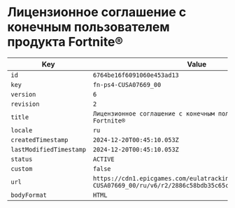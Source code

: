 # Лицензионное соглашение с конечным пользователем продукта Fortnite®

| Key | Value |
| --- | ----- |
| `id` | `6764be16f6091060e453ad13` |
| `key` | `fn-ps4-CUSA07669_00` |
| `version` | `6` |
| `revision` | `2` |
| `title` | `Лицензионное соглашение с конечным пользователем продукта Fortnite®` |
| `locale` | `ru` |
| `createdTimestamp` | `2024-12-20T00:45:10.053Z` |
| `lastModifiedTimestamp` | `2024-12-20T00:45:10.053Z` |
| `status` | `ACTIVE` |
| `custom` | `false` |
| `url` | `https://cdn1.epicgames.com/eulatracking-download/fn-ps4-CUSA07669_00/ru/v6/r2/2886c58bdb35c65c83a64a8b58f10885.pdf` |
| `bodyFormat` | `HTML` |
